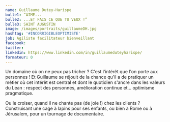 ```yaml
---
name: Guillaume Dutey-Harispe
bulle1: “AIME...
bulle2: ...ET FAIS CE QUE TU VEUX !”
bulle3: SAINT AUGUSTIN
image: /images/portraits/guillaumeDH.jpg
hashtag: '#INCORRIGIBLEOPTIMISTE'
job: Agiliste facilitateur bienveillant
facebook: 
twitter:
linkedin: https://www.linkedin.com/in/guillaumeduteyharispe/
formateur: 0
---
```


Un domaine où on ne peux pas tricher ? C'est l'intérêt que l'on porte aux personnes ! Et Guillaume se réjouit de la chance qu'il a de pratiquer un métier où cet intérêt est central et dont le quotidien s'ancre dans les valeurs du Lean : respect des personnes, amélioration continue et... optimisme pragmatique.

Ou le croiser, quand il ne chante pas (de joie !) chez les clients ? Construisant une cage à lapins pour ses enfants, ou bien à Rome ou à Jérusalem, pour un tournage de documentaire.

